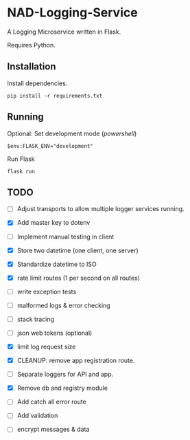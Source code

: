 # NAD-Logging-Service

A Logging Microservice written in Flask.

Requires Python.

## Installation

Install dependencies.

```
pip install -r requirements.txt
```

## Running

Optional: Set development mode (_powershell_)

```
$env:FLASK_ENV="development"
```

Run Flask

```
flask run
```

## TODO

- [ ] Adjust transports to allow multiple logger services running.
- [x] Add master key to dotenv
- [ ] Implement manual testing in client
- [x] Store two datetime (one client, one server)
- [x] Standardize datetime to ISO
- [x] rate limit routes (1 per second on all routes)
- [ ] write exception tests
- [ ] malformed logs & error checking
- [ ] stack tracing
- [ ] json web tokens (optional)
- [x] limit log request size

- [x] CLEANUP: remove app registration route.
- [ ] Separate loggers for API and app.
- [x] Remove db and registry module
- [ ] Add catch all error route
- [ ] Add validation
- [ ] encrypt messages & data
